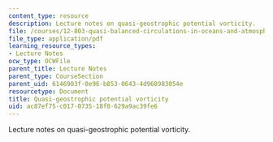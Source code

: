 ```yaml
---
content_type: resource
description: Lecture notes on quasi-geostrophic potential vorticity.
file: /courses/12-803-quasi-balanced-circulations-in-oceans-and-atmospheres-fall-2009/ac87ef75c017073518f0629a9ac39fe6_MIT12_803F09_lec09.pdf
file_type: application/pdf
learning_resource_types:
- Lecture Notes
ocw_type: OCWFile
parent_title: Lecture Notes
parent_type: CourseSection
parent_uid: 6146903f-0e96-b853-0643-4d968983054e
resourcetype: Document
title: Quasi-geostrophic potential vorticity
uid: ac87ef75-c017-0735-18f0-629a9ac39fe6
---
```

Lecture notes on quasi-geostrophic potential vorticity.

